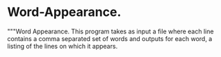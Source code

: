 # Word-Appearance.
"""Word Appearance. This program takes as input a file where each line contains a comma separated set of words and outputs for each word, a listing of the lines on which it appears.
